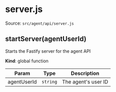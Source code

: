 # server.js

Source: `src/agent/api/server.js`

<a name="startServer"></a>

## startServer(agentUserId)

Starts the Fastify server for the agent API

**Kind**: global function

| Param       | Type                | Description         |
| ----------- | ------------------- | ------------------- |
| agentUserId | <code>string</code> | The agent's user ID |
